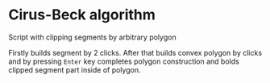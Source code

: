 # Cirus-Beck algorithm

Script with clipping segments by arbitrary polygon

Firstly builds segment by 2 clicks.
After that builds convex polygon by clicks 
and by pressing `Enter` key completes polygon construction 
and bolds clipped segment part inside of polygon.
